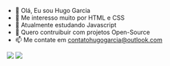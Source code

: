 - 👋 Olá, Eu sou Hugo Garcia
- 👀 Me interesso muito por HTML e CSS
- 🌱 Atualmente estudando Javascript
- 💞️ Quero contruibuir com projetos Open-Source
- 📫 Me contate em contatohugogarcia@outlook.com

<div>
  <img href ="https://github.com/hugogacia360">
  <img href = "188em" src ="https://github-readme-stats.vercel.app/api?username=hugogarcia360&count_private=true&include_all_commits=true"/>
  <img href = "188em" src = "https://github-readme-stats.vercel.app/api/top-langs/?username=hugogarcia360&layout=compact&theme=dark"/>
  <div/>
